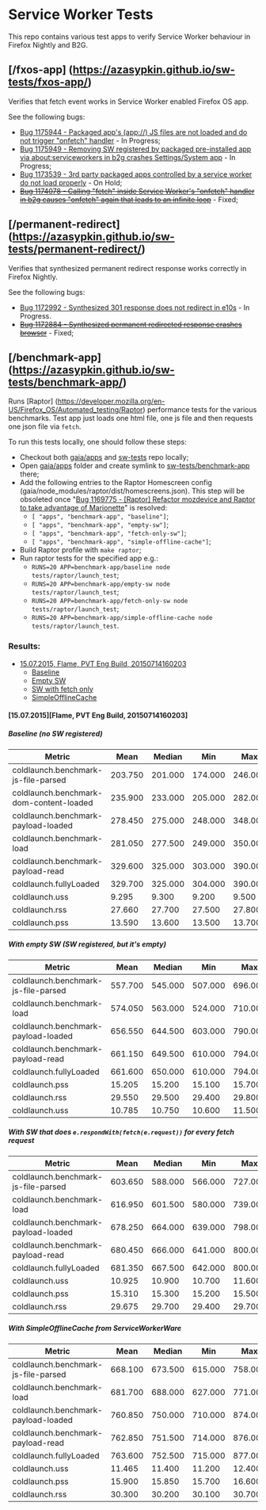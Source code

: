 # Service Worker Tests

This repo contains various test apps to verify Service Worker behaviour in Firefox Nightly and B2G.

## [/fxos-app] (https://azasypkin.github.io/sw-tests/fxos-app/)

Verifies that fetch event works in Service Worker enabled Firefox OS app.

See the following bugs:

* [Bug 1175944 - Packaged app's (app://) JS files are not loaded and do not trigger "onfetch" handler](https://bugzilla.mozilla.org/show_bug.cgi?id=1175944) - In Progress;
* [Bug 1175949 - Removing SW registered by packaged pre-installed app via about:serviceworkers in b2g crashes Settings/System app](https://bugzilla.mozilla.org/show_bug.cgi?id=1175949) - In Progress;
* [Bug 1173539 - 3rd party packaged apps controlled by a service worker do not load properly](https://bugzilla.mozilla.org/show_bug.cgi?id=1173539) - On Hold;
* <s>[Bug 1174078 - Calling "fetch" inside Service Worker's "onfetch" handler in b2g causes "onfetch" again that leads to an infinite loop](https://bugzilla.mozilla.org/show_bug.cgi?id=1174078)</s> - Fixed;


## [/permanent-redirect] (https://azasypkin.github.io/sw-tests/permanent-redirect/)

Verifies that synthesized permanent redirect response works correctly in Firefox Nightly.

See the following bugs:

* [Bug 1172992 - Synthesized 301 response does not redirect in e10s](https://bugzilla.mozilla.org/show_bug.cgi?id=1172992) - In Progress.
* <s>[Bug 1172884 - Synthesized permanent redirected response crashes browser](https://bugzilla.mozilla.org/show_bug.cgi?id=1172884)</s> - Fixed;

## [/benchmark-app] (https://azasypkin.github.io/sw-tests/benchmark-app/)

Runs [Raptor] (https://developer.mozilla.org/en-US/Firefox_OS/Automated_testing/Raptor) performance tests for the various benchmarks. Test app just loads one html file, one js file and then requests one json file via ```fetch```.

To run this tests locally, one should follow these steps:

* Checkout both [gaia/apps](https://github.com/mozilla-b2g/gaia) and [sw-tests](https://github.com/azasypkin/sw-tests) repo locally;
* Open [gaia/apps](https://github.com/mozilla-b2g/gaia/tree/master/apps) folder and create symlink to [sw-tests/benchmark-app](https://github.com/azasypkin/sw-tests/tree/master/benchmark-app) there;
* Add the following entries to the Raptor Homescreen config (gaia/node_modules/raptor/dist/homescreens.json). This step will be obsoleted once "[Bug 1169775 - [Raptor] Refactor mozdevice and Raptor to take advantage of Marionette](https://bugzilla.mozilla.org/show_bug.cgi?id=1169775)" is resolved:
  * ```[ "apps", "benchmark-app", "baseline"]```;
  * ```[ "apps", "benchmark-app", "empty-sw"]```;
  * ```[ "apps", "benchmark-app", "fetch-only-sw"]```;
  * ```[ "apps", "benchmark-app", "simple-offline-cache"]```;
* Build Raptor profile with ```make raptor```;
* Run raptor tests for the specified app e.g.:
  * ```RUNS=20 APP=benchmark-app/baseline node tests/raptor/launch_test```;
  * ```RUNS=20 APP=benchmark-app/empty-sw node tests/raptor/launch_test```;
  * ```RUNS=20 APP=benchmark-app/fetch-only-sw node tests/raptor/launch_test```;
  * ```RUNS=20 APP=benchmark-app/simple-offline-cache node tests/raptor/launch_test```.

### Results:
* [15.07.2015, Flame, PVT Eng Build, 20150714160203](#15.07.2015)
  * [Baseline](#15.07.2015-baseline)
  * [Empty SW](#15.07.2015-empty-sw)
  * [SW with fetch only](#15.07.2015-fetch-only-sw)
  * [SimpleOfflineCache](#15.07.2015-simple-offline-cache)


#### <a name="15.07.2015"></a>[15.07.2015][Flame, PVT Eng Build, 20150714160203]
##### <a name="15.07.2015-baseline"></a>Baseline (no SW registered)

|Metric                                  | Mean    | Median  | Min     | Max     | StdDev | p95    |
|--------------------------------------- | ------- | ------- | ------- | ------- | ------ | -------|
|coldlaunch.benchmark-js-file-parsed     | 203.750 | 201.000 | 174.000 | 246.000 | 17.652 | 240.000|
|coldlaunch.benchmark-dom-content-loaded | 235.900 | 233.000 | 205.000 | 282.000 | 19.534 | 270.500|
|coldlaunch.benchmark-payload-loaded     | 278.450 | 275.000 | 248.000 | 348.000 | 23.064 | 332.500|
|coldlaunch.benchmark-load               | 281.050 | 277.500 | 249.000 | 350.000 | 22.938 | 334.500|
|coldlaunch.benchmark-payload-read       | 329.600 | 325.000 | 303.000 | 390.000 | 20.548 | 378.500|
|coldlaunch.fullyLoaded                  | 329.700 | 325.000 | 304.000 | 390.000 | 20.577 | 379.000|
|coldlaunch.uss                          | 9.295   | 9.300   | 9.200   | 9.500   | 0.059  | 9.400  |
|coldlaunch.rss                          | 27.660  | 27.700  | 27.500  | 27.800  | 0.066  | 27.750 |
|coldlaunch.pss                          | 13.590  | 13.600  | 13.500  | 13.700  | 0.044  | 13.650 |

##### <a name="15.07.2015-empty-sw"></a>With empty SW (SW registered, but it's empty)

|Metric                                  | Mean    | Median  | Min     | Max     | StdDev | p95    |
|--------------------------------------- | ------- | ------- | ------- | ------- | ------ | -------|
|coldlaunch.benchmark-js-file-parsed     | 557.700 | 545.000 | 507.000 | 696.000 | 47.609 | 677.500|
|coldlaunch.benchmark-load               | 574.050 | 563.000 | 524.000 | 710.000 | 46.599 | 691.000|
|coldlaunch.benchmark-payload-loaded     | 656.550 | 644.500 | 603.000 | 790.000 | 47.854 | 773.000|
|coldlaunch.benchmark-payload-read       | 661.150 | 649.500 | 610.000 | 794.000 | 47.097 | 776.000|
|coldlaunch.fullyLoaded                  | 661.600 | 650.000 | 610.000 | 794.000 | 47.164 | 776.500|
|coldlaunch.pss                          | 15.205  | 15.200  | 15.100  | 15.700  | 0.120  | 15.450 |
|coldlaunch.rss                          | 29.550  | 29.500  | 29.400  | 29.800  | 0.081  | 29.700 |
|coldlaunch.uss                          | 10.785  | 10.750  | 10.600  | 11.500  | 0.177  | 11.200 |

##### <a name="15.07.2015-fetch-only-sw"></a>With SW that does ```e.respondWith(fetch(e.request))``` for every fetch request

|Metric                                  | Mean    | Median  | Min     | Max     | StdDev | p95    |
|--------------------------------------- | ------- | ------- | ------- | ------- | ------ | -------|
|coldlaunch.benchmark-js-file-parsed  |603.650  |588.000  |566.000  |727.000  |41.622  |701.500|
|coldlaunch.benchmark-load            |616.950  |601.500  |580.000  |739.000  |41.333  |714.500|
|coldlaunch.benchmark-payload-loaded  |678.250  |664.000  |639.000  |798.000  |39.416  |772.000|
|coldlaunch.benchmark-payload-read    |680.450  |666.000  |641.000  |800.000  |39.271  |774.000|
|coldlaunch.fullyLoaded               |681.350  |667.500  |642.000  |800.000  |39.170  |774.500|
|coldlaunch.uss                       |10.925   |10.900   |10.700   |11.600   |0.170   |11.350 |
|coldlaunch.pss                       |15.310   |15.300   |15.200   |15.500   |0.054   |15.450 |
|coldlaunch.rss                       |29.675   |29.700   |29.400   |29.700   |0.077   |29.700|

##### <a name="15.07.2015-simple-offline-cache"></a>With SimpleOfflineCache from ServiceWorkerWare

|Metric                                  | Mean    | Median  | Min     | Max     | StdDev | p95    |
|--------------------------------------- | ------- | ------- | ------- | ------- | ------ | -------|
|coldlaunch.benchmark-js-file-parsed  |668.100  |673.500  |615.000  |758.000  |33.238  |742.500|
|coldlaunch.benchmark-load            |681.700  |688.000  |627.000  |771.000  |33.534  |755.000|
|coldlaunch.benchmark-payload-loaded  |760.850  |750.000  |710.000  |874.000  |39.190  |855.500|
|coldlaunch.benchmark-payload-read    |762.850  |751.500  |714.000  |876.000  |39.121  |857.500|
|coldlaunch.fullyLoaded               |763.600  |752.500  |715.000  |877.000  |39.121  |858.500|
|coldlaunch.uss                       |11.465   |11.400   |11.200   |12.400   |0.269   |12.000 |
|coldlaunch.pss                       |15.900   |15.850   |15.700   |16.600   |0.230   |16.350 |
|coldlaunch.rss                       |30.300   |30.200   |30.100   |30.700   |0.210   |30.600|

